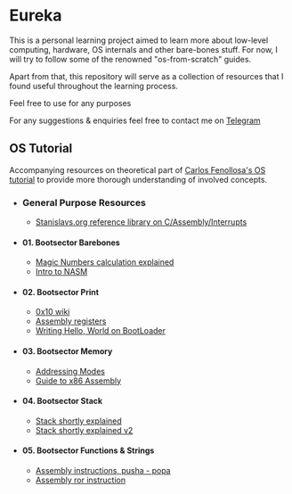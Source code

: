 # Eureka

This is a personal learning project aimed to learn more about low-level computing, hardware, OS internals and other bare-bones stuff. For now, I will try to follow some of the renowned "os-from-scratch" guides.

Apart from that, this repository will serve as a collection of resources that I found useful throughout the learning process.

Feel free to use for any purposes 

For any suggestions & enquiries feel free to contact me on [Telegram](https://t.me/nugmanoff)

## OS Tutorial

Accompanying resources on theoretical part of [Carlos Fenollosa's OS tutorial](https://github.com/cfenollosa/os-tutorial) to provide more thorough understanding of involved concepts.

* ### General Purpose Resources
  * [Stanislavs.org reference library on C/Assembly/Interrupts](http://stanislavs.org/helppc/idx_assembler.html)

* #### 01. Bootsector Barebones
  * [Magic Numbers calculation explained](https://blog.ghaiklor.com/how-to-implement-your-own-hello-world-boot-loader-c0210ef5e74b)
  * [Intro to NASM](https://www.tutorialspoint.com/assembly_programming/index.htm)
  
* #### 02. Bootsector Print
  * [0x10 wiki](https://en.wikipedia.org/wiki/INT_10H)
  * [Assembly registers](https://www.tutorialspoint.com/assembly_programming/assembly_registers.htm)
  * [Writing Hello, World on BootLoader](http://www.sharetechnote.com/html/OS_WritingOS_BootLoader_asm.html)
  
* #### 03. Bootsector Memory
  * [Addressing Modes](https://www.tutorialspoint.com/assembly_programming/assembly_addressing_modes.htm)
  * [Guide to x86 Assembly](http://www.cs.virginia.edu/~evans/cs216/guides/x86.html#memory)

* #### 04. Bootsector Stack
  * [Stack shortly explained](http://ee.sharif.edu/~sakhtar3/articles/8086/ASM%20Tutorial-Ready%20to%20Start!.htm#stack)
  * [Stack shortly explained v2](https://web.archive.org/web/20070822075422/http://www.emu8086.com/assembly_language_tutorial_assembler_reference/asm_tutorial_09.html)

* #### 05. Bootsector Functions & Strings
  * [Assembly instructions, pusha - popa](https://en.wikibooks.org/wiki/X86_Assembly/Other_Instructions)
  * [Assembly ror instruction](https://www.aldeid.com/wiki/X86-assembly/Instructions/ror)
